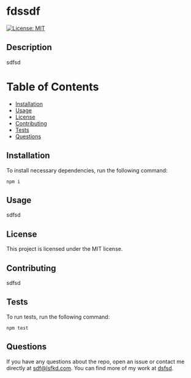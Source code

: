# fdssdf

[![License: MIT](https://img.shields.io/badge/License-MIT-yellow.svg)](https://opensource.org/licenses/MIT)

## Description
sdfsd

# Table of Contents
* [Installation](#installation)
* [Usage](#usage)
* [License](#license)
* [Contributing](#contributing)
* [Tests](#tests)
* [Questions](#questions)

## Installation
To install necessary dependencies, run the following command:
```
npm i
```

## Usage
sdfsd

## License 
This project is licensed under the MIT license.

## Contributing
sdfsd

## Tests
To run tests, run the following command:
```
npm test
```

## Questions
If you have any questions about the repo, open an issue or contact me directly at sdf@lsfkd.com.
You can find more of my work at [dsfsd](https://www.github.com/dsfsd).
